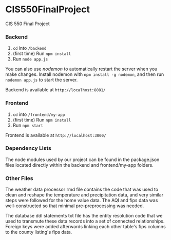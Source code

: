 # CIS550FinalProject
CIS 550 Final Project

### Backend
1. `cd` into `/backend`
2. (first time) Run `npm install`
2. Run `node app.js`

You can also use *nodemon* to automatically restart the server when you make changes.
Install nodemon with `npm install -g nodemon`, and then run `nodemon app.js` to start the server.

Backend is available at `http://localhost:8081/`

### Frontend
1. `cd` into `/frontend/my-app`
2. (first time) Run `npm install`
3. Run `npm start`

Frontend is available at `http://localhost:3000/`

### Dependency Lists
The node modules used by our project can be found in the package.json files located directly within 
the backend and frontend/my-app folders.

### Other Files
The weather data processor rmd file contains the code that was used to clean and reshape the temperature
and precipitation data, and very similar steps were followed for the home value data. The AQI and fips
data was well-constructed so that minimal pre-preprocessing was needed.

The database ddl statements txt file has the entity resolution code that we used to transmute these data
records into a set of connected relationships. Foreign keys were added afterwards linking each other
table's fips columns to the county listing's fips data.
